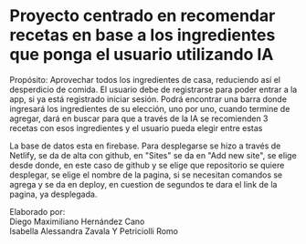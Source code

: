 # Proyecto centrado en recomendar recetas en base a los ingredientes que ponga el usuario utilizando IA

Propósito: Aprovechar todos los ingredientes de casa, reduciendo así el desperdicio de comida.
El usuario debe de registrarse para poder entrar a la app, si ya está registrado iniciar sesión.
Podrá encontrar una barra donde ingresará los ingredientes de su elección, uno por uno, cuando termine de agregar, dará en buscar para que a través de la IA se recomienden 3 recetas con esos ingredientes y el usuario pueda elegir entre estas

La base de datos esta en firebase.
Para desplegarse se hizo a través de Netlify, se da de alta con github, en "Sites" se da en "Add new site", se elige desde donde, en este caso de github y se elige que repositorio se quiere desplegar, se elige el nombre de la pagina, si se necesitan comandos se agrega y se da en deploy, en cuestion de segundos te dara el link de la pagina, ya desplegada.

Elaborado por:  
Diego Maximiliano Hernández Cano  
Isabella Alessandra Zavala Y Petriciolli Romo

